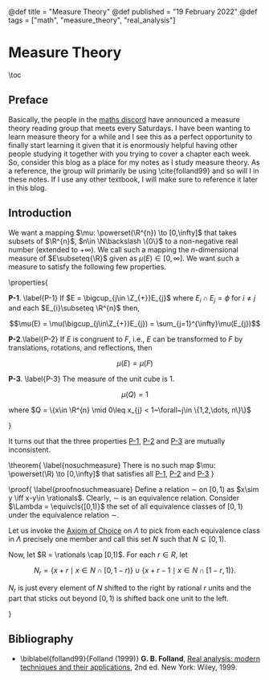 @def title = "Measure Theory"
@def published = "19 February 2022"
@def tags = ["math", "measure_theory", "real_analysis"]


# Measure Theory

\toc 

## Preface
Basically, the people in the [maths discord](https://discord.gg/math) have announced 
a measure theory reading group that meets every Saturdays. I have been wanting to learn 
measure theory for a while and I see this as a perfect opportunity to finally start learning 
it given that it is enormously helpful having other people studying it together with you trying 
to cover a chapter each week. So, consider this blog as a place for my notes as I 
study measure theory. As a reference, the group will primarily be using \cite{folland99} 
and so will I in these notes. If I use any other textbook, I will make sure to reference it later 
in this blog.

## Introduction
We want a mapping $\mu: \powerset(\R^{n}) \to [0,\infty]$ that takes subsets of $\R^{n}$, $n\in \N\backslash \{0\}$ to a 
non-negative real number (extended to $+\infty$). We call such a mapping the 
$n$-dimensional measure of $E\subseteq{\R}$ given as $\mu(E)\in [0,\infty]$. We 
want such a measure to satisfy the following few properties. 

\properties{

**P-1**. \label{P-1} If $E = \bigcup_{j\in \Z_{+}}E_{j}$ where $E_{i}\cap E_{j}=\phi$ for $i\neq j$
and each $E_{i}\subseteq \R^{n}$ then, 

$$\mu(E) = \mu(\bigcup_{j\in\Z_{+}}E_{j}) = \sum_{j=1}^{\infty}\mu(E_{j})$$

**P-2**.\label{P-2} If $E$ is congruent to $F$, i.e., $E$ can be transformed to $F$ 
by translations, rotations, and reflections, then 

$$\mu(E) = \mu(F)$$

**P-3**. \label{P-3} The measure of the unit cube is 1.

$$ \mu(Q) = 1$$ 

where $Q = \{x\in \R^{n} \mid 0\leq x_{j} < 1~\forall~j\in \{1,2,\dots, n\}\}$


}

It turns out that the three properties [P-1](#p-1), [P-2](#p-1) and [P-3](#p-3) are mutually inconsistent. 

\theorem{
\label{nosuchmeasure}
There is no such map $\mu: \powerset(\R) \to [0,\infty]$ that satisfies all 
[P-1](#p-1), [P-2](#p-2) and [P-3](#p-3)
}

\proof{
\label{proofnosuchmeasuare}
Define a relation $\sim$ on $[0,1)$ as $x\sim y \iff x-y\in \rationals$. Clearly, $\sim$ 
is an equivalence relation.
Consider $\Lambda = \equivcls{[0,1)}$ the set of all equivalence classes of 
$[0,1)$ under the equivalence relation $\sim$. <!-- $\Lambda$ is not countable.  -->

Let us invoke the [Axiom of Choice](/blog/settheory/index.html#aoc) on $\Lambda$ to pick
from each equivalence class in $\Lambda$ precisely one member and call this set 
$N$ such that $N\subseteq [0,1)$.

Now, let $R = \rationals \cap [0,1)$. For each $r \in R$, let 

$$N_{r} = \{x+r\mid x\in N \cap [0,1-r)\} \cup \{x+r-1 \mid x\in N\cap [1-r, 1)\}.$$

$N_{r}$ is just every element of $N$ shifted to the right by rational $r$ units
and the part that sticks out beyond $[0,1)$ is shifted back one unit to the left.


}


<!--this is how you reference labels in franklin [hi](#p-1) for some label \label{P-1}, always write small-->





## Bibliography

* \biblabel{folland99}{Folland (1999)} **G. B. Folland**, [Real analysis: modern techniques and their applications](https://www.amazon.com/Real-Analysis-Techniques-Applications-Mathematics-ebook/dp/B00J4B73D8), 2nd ed. New York: Wiley, 1999.
